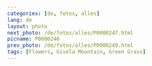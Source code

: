 ```yaml
---
categories: [de, fotos, alles]
lang: de
layout: photo
next_photo: /de/fotos/alles/P0000247.html
picname: P0000246
prev_photo: /de/fotos/alles/P0000249.html
tags: [Flowers, Gisela Mountain, Green Grass]
---
```

